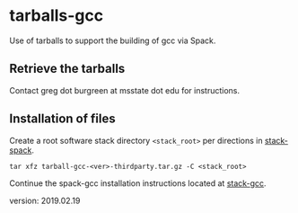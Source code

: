 tarballs-gcc
=================

Use of tarballs to support the building of gcc via Spack.

Retrieve the tarballs
---------------------

Contact greg dot burgreen at msstate dot edu for instructions.

Installation of files
---------------------

Create a root software stack directory `<stack_root>` per directions in [stack-spack](https://github.com/burgreen/stack-spack).

```
tar xfz tarball-gcc-<ver>-thirdparty.tar.gz -C <stack_root>
```

Continue the spack-gcc installation instructions located at [stack-gcc](https://github.com/burgreen/stack-gcc).

version: 2019.02.19

